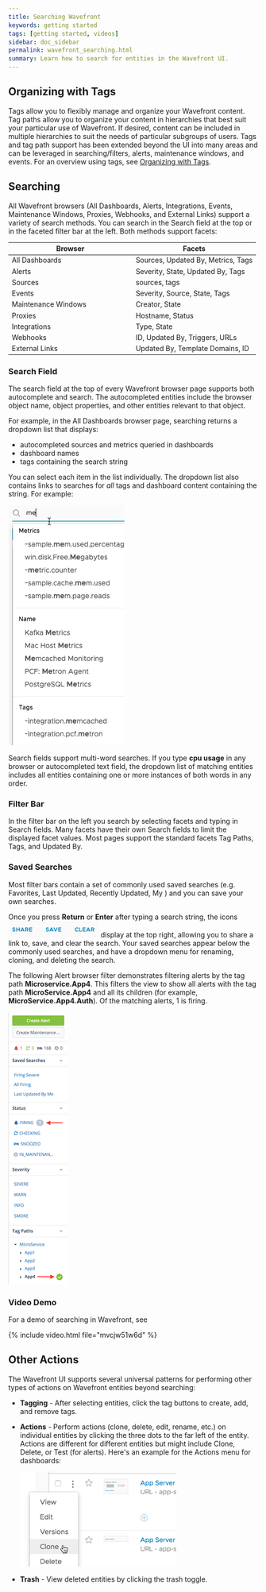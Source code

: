 ```yaml
---
title: Searching Wavefront
keywords: getting started
tags: [getting started, videos]
sidebar: doc_sidebar
permalink: wavefront_searching.html
summary: Learn how to search for entities in the Wavefront UI.
---
```


## Organizing with Tags

Tags allow you to flexibly manage and organize your Wavefront content. Tag paths allow you to organize your content in hierarchies that best suit your particular use of Wavefront. If desired, content can be included in multiple hierarchies to suit the needs of particular subgroups of users. Tags and tag path support has been extended beyond the UI into many areas and can be leveraged in searching/filters, alerts, maintenance windows, and events. For an overview using tags, see [Organizing with Tags](tags_overview.html).

## Searching

All Wavefront browsers (All Dashboards, Alerts, Integrations, Events, Maintenance Windows, Proxies, Webhooks, and External Links) support a variety of search methods. You can search in the Search field at the top or in the faceted filter bar at the left. Both methods support facets:

<table width="75%">
<colgroup>
<col width="50%" />
<col width="50%" />
</colgroup>
<thead>
<tr><th>Browser</th><th>Facets</th></tr>
</thead>
<tbody>
<tr>
<td>All Dashboards</td>
<td>Sources, Updated By, Metrics, Tags</td>
</tr>
<tr>
<td>Alerts</td>
<td>Severity, State, Updated By, Tags</td>
</tr>
<tr>
<td>Sources</td>
<td>sources, tags</td>
</tr>
<tr>
<td>Events</td>
<td>Severity, Source, State, Tags</td>
</tr>
<tr>
<td>Maintenance Windows</td>
<td>Creator, State</td>
</tr>
<tr>
<td>Proxies</td>
<td>Hostname, Status</td>
</tr>
<tr>
<td>Integrations</td>
<td>Type, State</td>
</tr>
<tr>
<td>Webhooks</td>
<td>ID, Updated By, Triggers, URLs</td>
</tr>
<tr>
<td>External Links</td>
<td>Updated By, Template Domains, ID</td>
</tr>
</tbody>
</table>

### Search Field

The search field at the top of every Wavefront browser page supports both autocomplete and search. The autocompleted entities include the browser object name, object properties, and other entities relevant to that object.

For example, in the All Dashboards browser page, searching returns a dropdown list that displays:

* autocompleted sources and metrics queried in dashboards
* dashboard names
* tags containing the search string

You can select each item in the list individually. The dropdown list also contains links to searches for _all_ tags and dashboard content containing the string. For example:

![search auto](images/search_auto.png)

Search fields support multi-word searches. If you type **cpu usage** in any browser or autocompleted text field, the dropdown list of matching entities includes all entities containing one or more instances of both words in any order.

### Filter Bar

In the filter bar on the left you search by selecting facets and typing in Search fields. Many facets have their own Search fields to limit the displayed facet values. Most pages support the standard facets Tag Paths, Tags, and Updated By.

### Saved Searches

Most filter bars contain a set of commonly used saved searches (e.g. Favorites, Last Updated, Recently Updated, My <XXX>) and you can save your own searches.

Once you press **Return** or **Enter** after typing a search string, the icons ![search icons](images/searchicons.png#inline) display at the top right, allowing you to share a link to, save, and clear the search. Your saved searches appear below the commonly used searches, and have a dropdown menu for renaming, cloning, and deleting the search.

The following Alert browser filter demonstrates filtering alerts by the tag path **Microservice.App4**. This filters the view to show all alerts with the tag path **MicroService.App4** and all its children (for example, **MicroService.App4.Auth**). Of the matching alerts, 1 is firing.

![Tag path](images/MicroService.App4_firing.png)

### Video Demo

For a demo of searching in Wavefront, see

{% include video.html file="mvcjw51w6d" %}


## Other Actions

The Wavefront UI supports several universal patterns for performing other types of actions on Wavefront entities beyond searching:

-   **Tagging** - After selecting entities, click the tag buttons to create, add, and remove tags.
-   **Actions** - Perform actions (clone, delete, edit, rename, etc.) on individual entities by clicking the three dots to the far left of the entity. Actions are different for different entities but might include Clone, Delete, or Test (for alerts). Here's an example for the Actions menu for dashboards:

    ![dashboard clone](/images/dashboard_clone.png)
    
-   **Trash** - View deleted entities by clicking the trash toggle.
